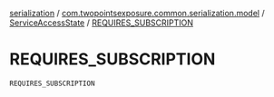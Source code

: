 [serialization](../../index.md) / [com.twopointsexposure.common.serialization.model](../index.md) / [ServiceAccessState](index.md) / [REQUIRES_SUBSCRIPTION](./-r-e-q-u-i-r-e-s_-s-u-b-s-c-r-i-p-t-i-o-n.md)

# REQUIRES_SUBSCRIPTION

`REQUIRES_SUBSCRIPTION`